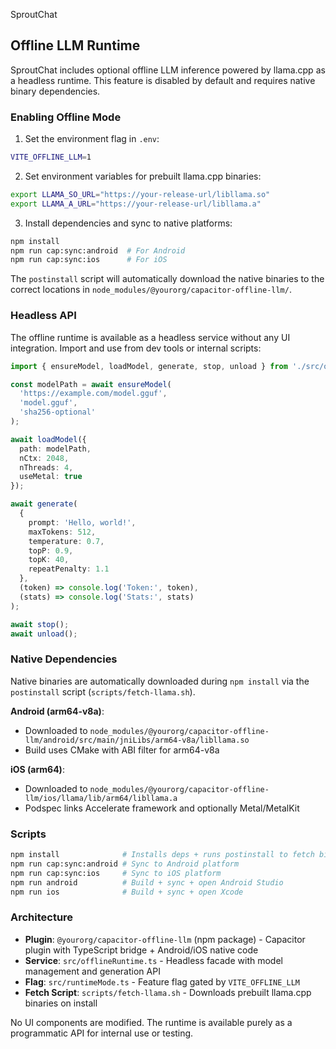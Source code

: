 SproutChat

## Offline LLM Runtime

SproutChat includes optional offline LLM inference powered by llama.cpp as a headless runtime. This feature is disabled by default and requires native binary dependencies.

### Enabling Offline Mode

1. Set the environment flag in `.env`:

```bash
VITE_OFFLINE_LLM=1
```

2. Set environment variables for prebuilt llama.cpp binaries:

```bash
export LLAMA_SO_URL="https://your-release-url/libllama.so"
export LLAMA_A_URL="https://your-release-url/libllama.a"
```

3. Install dependencies and sync to native platforms:

```bash
npm install
npm run cap:sync:android  # For Android
npm run cap:sync:ios      # For iOS
```

The `postinstall` script will automatically download the native binaries to the correct locations in `node_modules/@yourorg/capacitor-offline-llm/`.

### Headless API

The offline runtime is available as a headless service without any UI integration. Import and use from dev tools or internal scripts:

```typescript
import { ensureModel, loadModel, generate, stop, unload } from './src/offlineRuntime';

const modelPath = await ensureModel(
  'https://example.com/model.gguf',
  'model.gguf',
  'sha256-optional'
);

await loadModel({
  path: modelPath,
  nCtx: 2048,
  nThreads: 4,
  useMetal: true
});

await generate(
  {
    prompt: 'Hello, world!',
    maxTokens: 512,
    temperature: 0.7,
    topP: 0.9,
    topK: 40,
    repeatPenalty: 1.1
  },
  (token) => console.log('Token:', token),
  (stats) => console.log('Stats:', stats)
);

await stop();
await unload();
```

### Native Dependencies

Native binaries are automatically downloaded during `npm install` via the `postinstall` script (`scripts/fetch-llama.sh`).

**Android (arm64-v8a)**:
- Downloaded to `node_modules/@yourorg/capacitor-offline-llm/android/src/main/jniLibs/arm64-v8a/libllama.so`
- Build uses CMake with ABI filter for arm64-v8a

**iOS (arm64)**:
- Downloaded to `node_modules/@yourorg/capacitor-offline-llm/ios/llama/lib/arm64/libllama.a`
- Podspec links Accelerate framework and optionally Metal/MetalKit

### Scripts

```bash
npm install              # Installs deps + runs postinstall to fetch binaries
npm run cap:sync:android # Sync to Android platform
npm run cap:sync:ios     # Sync to iOS platform
npm run android          # Build + sync + open Android Studio
npm run ios              # Build + sync + open Xcode
```

### Architecture

- **Plugin**: `@yourorg/capacitor-offline-llm` (npm package) - Capacitor plugin with TypeScript bridge + Android/iOS native code
- **Service**: `src/offlineRuntime.ts` - Headless facade with model management and generation API
- **Flag**: `src/runtimeMode.ts` - Feature flag gated by `VITE_OFFLINE_LLM`
- **Fetch Script**: `scripts/fetch-llama.sh` - Downloads prebuilt llama.cpp binaries on install

No UI components are modified. The runtime is available purely as a programmatic API for internal use or testing.
